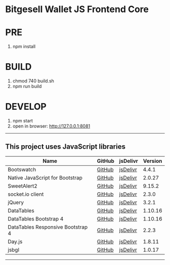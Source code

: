 # Bitgesell Wallet JS Frontend Core

# PRE
1. npm install

# BUILD
1. chmod 740 build.sh
2. npm run build

# DEVELOP
1. npm start
2. open in browser: http://127.0.0.1:8081

------------

## This project uses JavaScript libraries
| Name | GitHub | jsDelivr | Version |
|------|--------|----------|---------|
| Bootswatch | [GitHub](https://github.com/thomaspark/bootswatch) | [jsDelivr](https://www.jsdelivr.com/package/npm/bootswatch?path=dist%2Flitera) | 4.4.1 |
| Native JavaScript for Bootstrap | [GitHub](https://github.com/thednp/bootstrap.native) | [jsDelivr](https://www.jsdelivr.com/package/npm/bootstrap.native?path=dist) | 2.0.27
| SweetAlert2 | [GitHub](https://github.com/sweetalert2/sweetalert2) | [jsDelivr](https://www.jsdelivr.com/package/npm/sweetalert2?path=dist) | 9.15.2
| socket.io client | [GitHub](https://github.com/socketio/socket.io-client) | [jsDelivr](https://www.jsdelivr.com/package/npm/socket.io-client?path=dist) | 2.3.0
| jQuery | [GitHub](https://github.com/jquery/jquery/) | [jsDelivr](https://www.jsdelivr.com/package/npm/jquery?path=dist) | 3.2.1
| DataTables | [GitHub](https://github.com/DataTables/DataTablesSrc) | [jsDelivr](https://www.jsdelivr.com/package/npm/datatables.net?path=js) | 1.10.16
| DataTables Bootstrap 4 | [GitHub](https://github.com/DataTables/Dist-DataTables-Bootstrap4) | [jsDelivr](https://www.jsdelivr.com/package/npm/datatables.net-bs4) | 1.10.16
| DataTables Responsive Bootstrap 4 | [GitHub](https://github.com/DataTables/Responsive) | [jsDelivr](https://www.jsdelivr.com/package/npm/datatables.net-responsive?path=js) | 2.2.3
| Day.js | [GitHub](https://github.com/iamkun/dayjs) | [jsDelivr](https://www.jsdelivr.com/package/npm/dayjs) | 1.8.11
| jsbgl | [GitHub](https://github.com/bitaps-com/jsbgl) | [jsDelivr](https://www.jsdelivr.com/package/npm/jsbgl?path=dist) | 1.0.17

------------
